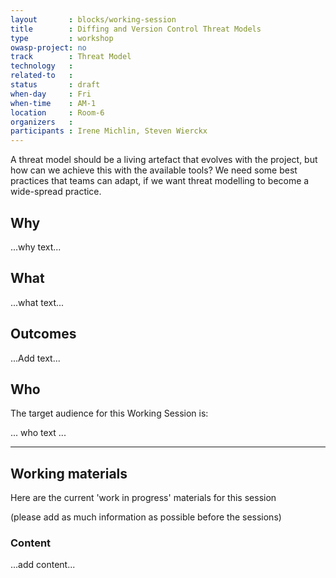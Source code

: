 ```yaml
---
layout       : blocks/working-session
title        : Diffing and Version Control Threat Models
type         : workshop
owasp-project: no
track        : Threat Model
technology   :
related-to   :
status       : draft
when-day     : Fri
when-time    : AM-1
location     : Room-6
organizers   :
participants : Irene Michlin, Steven Wierckx
---
```


A threat model should be a living artefact that evolves with the project, but how can we achieve this with the available tools?
We need some best practices that teams can adapt, if we want threat modelling to become a wide-spread practice.

## Why

...why text...

## What

...what text...

## Outcomes

...Add text...

## Who

The target audience for this Working Session is:

... who text ...

--- 

## Working materials

Here are the current 'work in progress' materials for this session 

(please add as much information as possible before the sessions)

### Content

...add content...
